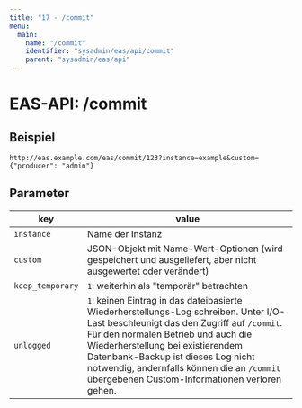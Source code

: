 ```yaml
---
title: "17 - /commit"
menu:
  main:
    name: "/commit"
    identifier: "sysadmin/eas/api/commit"
    parent: "sysadmin/eas/api"
---
```

#  EAS-API: /commit

##  Beispiel

```url
http://eas.example.com/eas/commit/123?instance=example&custom={"producer": "admin"}
```


##  Parameter


|key|value|
|---|---|
|`instance`          |Name der Instanz|
|`custom`            |JSON-Objekt mit Name-Wert-Optionen (wird gespeichert und ausgeliefert, aber nicht ausgewertet oder verändert)|
|`keep_temporary`    |`1`: weiterhin als "temporär" betrachten|
|`unlogged`          |`1`: keinen Eintrag in das dateibasierte Wiederherstellungs-Log schreiben. Unter I/O-Last beschleunigt das den Zugriff auf `/commit`. Für den normalen Betrieb und auch die Wiederherstellung bei existierendem Datenbank-Backup ist dieses Log nicht notwendig, andernfalls können die an `/commit` übergebenen Custom-Informationen verloren gehen. |


